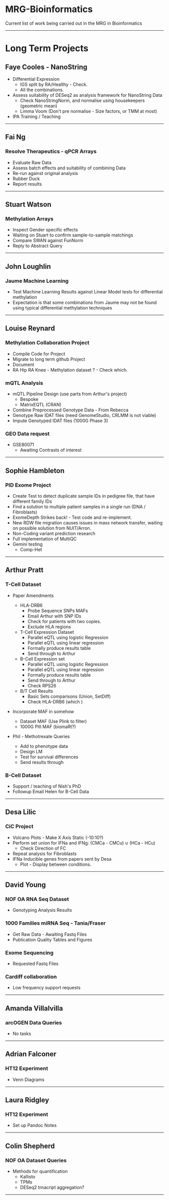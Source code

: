 # MRG-Bioinformatics
Current list of work being carried out in the MRG in Bioinformatics

---

# Long Term Projects
## Faye Cooles - NanoString
* Differential Expression
  * IGS split by RA/Healthy - Check.
  * All the combinations.
* Assess suitability of DESeq2 as analysis framework for NanoString Data
  * Check NanoStringNorm, and normalise using housekeepers (geometric mean)
  * Limma Voom (Don't pre normalise - Size factors, or TMM at most)
* IPA Training / Teaching


---

## Fai Ng
### Resolve Therapeutics - qPCR Arrays
* Evaluate Raw Data
* Assess batch effects and suitability of combining Data
* Re-run against original analysis
* Rubber Duck
* Report results

---

## Stuart Watson
### Methylation Arrays
* Inspect Gender specific effects
* Waiting on Stuart to confirm sample-to-sample matchings
* Compare SWAN against FunNorm
* Reply to Abstract Query

---

## John Loughlin
### Jaume Machine Learning
* Test Machine Learning Results against Linear Model tests for differential methylation
* Expectation is that some combinations from Jaume may not be found using typical differential methylation techniques

---

## Louise Reynard
### Methylation Collaboration Project
* Compile Code for Project
* Migrate to long term github Project
* Document
* RA Hip RA Knee - Methylation dataset ? - Check which.

### mQTL Analysis
* mQTL Pipeline Design (use parts from Arthur's project)
  * Bespoke
  * MatrixEQTL (CRAN)
* Combine Preprocessed Genotype Data - From Rebecca
* Genotype Raw IDAT files (need GenomeStudio, CRLMM is not viable)
* Impute Genotyped IDAT files (1000G Phase 3)

### GEO Data request
* GSE80071
  * Awaiting Contrasts of interest

---

## Sophie Hambleton
### PID Exome Project
* Create Test to detect duplicate sample IDs in pedigree file, that have different family IDs
* Find a solution to multiple patient samples in a single run (DNA / Fibroblasts)
* ExomeDepth Strikes back! - Test code and re-implement.
* New RDW file migration causes issues in mass network transfer, waiting on possible solution from NUIT/Arron.
* Non-Coding variant prediction research
* Full implementation of MultiQC
* Gemini testing
  * Comp-Het


---

## Arthur Pratt
### T-Cell Dataset
* Paper Amendments
  * HLA-DRB6
    * Probe Sequence SNPs MAFs
    * Email Arthur with SNP IDs
    * Check for patients with two copies.
    * Exclude HLA regions
  * T-Cell Expression Dataset
    * Parallel eQTL using logistic Regression
    * Parallel eQTL using linear regression
    * Formally produce results table
    * Send through to Arthur
  * B-Cell Expression set
    * Parallel eQTL using logistic Regression
    * Parallel eQTL using linear regression
    * Formally produce results table
    * Send through to Arthur
    * Check RPS26
  * B/T Cell Results
    * Basic Sets comparisons (Union, SetDiff)
    * Check HLA-DRB6 (which )


* Incorporate MAF in somehow
  * Dataset MAF (Use Plink to filter)
  * 1000G PIII MAF (biomaRt?)

* Phil - Methotrexate Queries
  * Add to phenotype data
  * Design LM
  * Test for survival differences
  * Send results through


### B-Cell Dataset
* Support / teaching of Nish's PhD
* Followup Email Helen for B-Cell Data

---

## Desa Lilic
### CiC Project
* Volcano Plots - Make X Axis Static (-10:10?)
* Perform set union for IFNa and IFNg: (CMCa - CMCu) ∪ (HCa - HCu)
  * Check Direction of FC
* Repeat analysis for Fibroblasts
* IFNa Inducible genes from papers sent by Desa
  * Plot - Display between conditions.

---

## David Young
### NOF OA RNA Seq Dataset
* Genotyping Analysis Results

### 1000 Families miRNA Seq - Tania/Fraser
* Get Raw Data - Awaiting Fastq Files
* Publication Quality Tables and Figures

### Exome Sequencing
* Requested Fastq Files

### Cardiff collaboration
* Low frequency support requests

---

## Amanda Villalvilla
### arcOGEN Data Queries
* No tasks

---

## Adrian Falconer
### HT12 Experiment
* Venn Diagrams

---

## Laura Ridgley
### HT12 Experiment
* Set up Pandoc Notes

---

## Colin Shepherd
### NOF OA Dataset Queries
* Methods for quantification
  * Kallisto
  * TPMs
  * DESeq2 trnacript aggregation?

---
